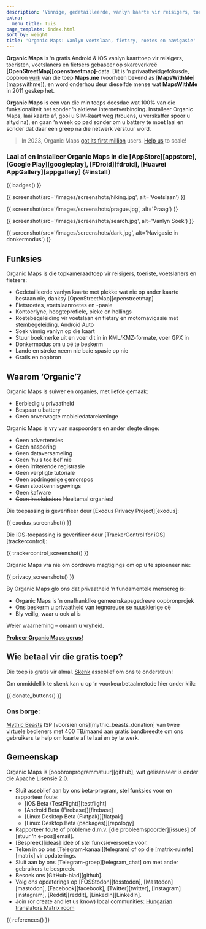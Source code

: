 ```yaml
---
description: 'Vinnige, gedetailleerde, vanlyn kaarte vir reisigers, toeriste, motorbestuurders, wandelaars en fietsers geskep deur die oprigters van MapsWithMe (Maps.Me).'
extra:
  menu_title: Tuis
page_template: index.html
sort_by: weight
title: 'Organic Maps: Vanlyn voetslaan, fietsry, roetes en navigasie'
---
```


**Organic Maps** is ’n gratis Android & iOS vanlyn kaarttoep vir reisigers, toeristen, voetslaners en fietsers gebaseer op skareverkreë **[OpenStreetMap][openstreetmap]**-data. Dit is ’n privaatheidgefokusde, oopbron [vurk][fork] van die toep **Maps.me** (voorheen bekend as [**MapsWithMe**][mapswithme]), en word onderhou deur dieselfde mense wat **MapsWithMe** in 2011 geskep het.

**Organic Maps** is een van die min toeps deesdae wat 100% van die funksionaliteit het sonder ’n aktiewe internetverbinding. Installeer Organic Maps, laai kaarte af, gooi u SIM-kaart weg (trouens, u verskaffer spoor u altyd na), en gaan ’n week op pad sonder om u battery te moet laai en sonder dat daar een greep na die netwerk verstuur word.

> In 2023, Organic Maps [got its first million](@/news/2023-12-23/281/index.md) users. [Help us](@/donate/index.md) to scale!

### Laai af en installeer Organic Maps in die [AppStore][appstore], [Google Play][googleplay], [FDroid][fdroid], [Huawei AppGallery][appgallery] {#install}

{{ badges() }}

{{ screenshot(src='/images/screenshots/hiking.jpg', alt='Voetslaan') }}

{{ screenshot(src='/images/screenshots/prague.jpg', alt='Praag') }}

{{ screenshot(src='/images/screenshots/search.jpg', alt='Vanlyn Soek') }}

{{ screenshot(src='/images/screenshots/dark.jpg', alt='Navigasie in
donkermodus') }}

## Funksies

Organic Maps is die topkameraadtoep vir reisigers, toeriste, voetslaners en
fietsers:

- Gedetailleerde vanlyn kaarte met plekke wat nie op ander kaarte bestaan
  nie, danksy [OpenStreetMap][openstreetmap]
- Fietsroetes, voetslaanroetes en -paaie
- Kontoerlyne, hoogteprofiele, pieke en hellings
- Roetebegeleiding vir voetslaan en fietsry en motornavigasie met
  stembegeleiding, Android Auto
- Soek vinnig vanlyn op die kaart
- Stuur boekmerke uit en voer dit in in KML/KMZ-formate, voer GPX in
- Donkermodus om u oë te beskerm
- Lande en streke neem nie baie spasie op nie
- Gratis en oopbron

## Waarom ‘Organic’?

Organic Maps is suiwer en organies, met liefde gemaak:

- Eerbiedig u privaatheid
- Bespaar u battery
- Geen onverwagte mobieledatarekeninge

Organic Maps is vry van naspoorders en ander slegte dinge:

- Geen advertensies
- Geen nasporing
- Geen dataversameling
- Geen ‘huis toe bel’ nie
- Geen irriterende registrasie
- Geen verpligte tutoriale
- Geen opdringerige gemorspos
- Geen stootkennisgewings
- Geen kafware
- ~~Geen insekdoders~~ Heeltemal organies!

Die toepassing is geverifieer deur [Exodus Privacy Project][exodus]:

{{ exodus_screenshot() }}

Die iOS-toepassing is geverifieer deur [TrackerControl for
iOS][trackercontrol]:

{{ trackercontrol_screenshot() }}

Organic Maps vra nie om oordrewe magtigings om op u te spioeneer nie:

{{ privacy_screenshots() }}

By Organic Maps glo ons dat privaatheid ’n fundamentele mensereg is:

- Organic Maps is ’n onafhanklike gemeenskapsgedrewe oopbronprojek
- Ons beskerm u privaatheid van tegnoreuse se nuuskierige oë
- Bly veilig, waar u ook al is

Weier waarneming – omarm u vryheid.

**[Probeer Organic Maps gerus!](#install)**

## Wie betaal vir die gratis toep?

Die toep is gratis vir almal. [Skenk](@/donate/index.nl.md) asseblief om ons
te ondersteun!

Om onmiddellik te skenk kan u op ’n voorkeurbetaalmetode hier onder klik:

{{ donate_buttons() }}

### Ons borge:

[Mythic Beasts](https://www.mythic-beasts.com/) ISP [voorsien
ons][mythic_beasts_donation] van twee virtuele bedieners met 400 TB/maand
aan gratis bandbreedte om ons gebruikers te help om kaarte af te laai en by
te werk.

## Gemeenskap

Organic Maps is [oopbronprogrammatuur][github], wat gelisenseer is onder die
Apache Lisensie 2.0.

- Sluit asseblief aan by ons beta-program, stel funksies voor en rapporteer
  foute:
  * [iOS Beta (TestFlight)][testflight]
  * [Android Beta (Firebase)][firebase]
  * [Linux Desktop Beta (Flatpak)][flatpak]
  * [Linux Desktop Beta (packages)][repology]
- Rapporteer foute of probleme d.m.v. [die probleemspoorder][issues] of
  [stuur ’n e-pos][email].
- [Bespreek][ideas] ideë of stel funksieversoeke voor.
- Teken in op ons [Telegram-kanaal][telegram] of op die
  [matrix-ruimte][matrix] vir opdaterings.
- Sluit aan by ons [Telegram-groep][telegram_chat] om met ander gebruikers
  te bespreek.
- Besoek ons [GitHub-blad][github].
- Volg ons opdaterings op [FOSStodon][fosstodon], [Mastodon][mastodon],
  [Facebook][facebook], [Twitter][twitter], [Instagram][instagram],
  [Reddit][reddit], [LinkedIn][LinkedIn].
- Join (or create and let us know) local communities: [Hungarian translators
  Matrix room](https://matrix.to/#/#organicmapstranslate_hu:matrix.org)

[fork]: https://en.wikipedia.org/wiki/Fork_(software_development)

{{ references() }}
